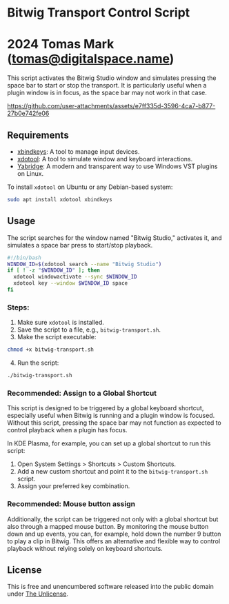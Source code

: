 # Bitwig Transport Control Script
# 2024 Tomas Mark (tomas@digitalspace.name)

This script activates the Bitwig Studio window and simulates pressing the space bar to start or stop the transport. It is particularly useful when a plugin window is in focus, as the space bar may not work in that case.


https://github.com/user-attachments/assets/e7ff335d-3596-4ca7-b877-27b0e742fe06


## Requirements
- [xbindkeys](https://github.com/gitGNU/gnu_xbindkeys): A tool to manage input devices.
- [xdotool](https://github.com/jordansissel/xdotool): A tool to simulate window and keyboard interactions.
- [Yabridge](https://github.com/robbert-vdh/yabridge): A modern and transparent way to use Windows VST plugins on Linux.

To install `xdotool` on Ubuntu or any Debian-based system:

```bash
sudo apt install xdotool xbindkeys
```

## Usage

The script searches for the window named "Bitwig Studio," activates it, and simulates a space bar press to start/stop playback.

```bash
#!/bin/bash
WINDOW_ID=$(xdotool search --name "Bitwig Studio")
if [ ! -z "$WINDOW_ID" ]; then
  xdotool windowactivate --sync $WINDOW_ID
  xdotool key --window $WINDOW_ID space
fi
```

### Steps:

1. Make sure `xdotool` is installed.
2. Save the script to a file, e.g., `bitwig-transport.sh`.
3. Make the script executable:

```bash
chmod +x bitwig-transport.sh
```

4. Run the script:

```bash
./bitwig-transport.sh
```

### Recommended: Assign to a Global Shortcut

This script is designed to be triggered by a global keyboard shortcut, especially useful when Bitwig is running and a plugin window is focused. Without this script, pressing the space bar may not function as expected to control playback when a plugin has focus.

In KDE Plasma, for example, you can set up a global shortcut to run this script:

1. Open System Settings > Shortcuts > Custom Shortcuts.
2. Add a new custom shortcut and point it to the `bitwig-transport.sh` script.
3. Assign your preferred key combination.

### Recommended: Mouse button assign

Additionally, the script can be triggered not only with a global shortcut but also through a mapped mouse button. By monitoring the mouse button down and up events, you can, for example, hold down the number 9 button to play a clip in Bitwig. This offers an alternative and flexible way to control playback without relying solely on keyboard shortcuts.

## License

This is free and unencumbered software released into the public domain under [The Unlicense](https://unlicense.org/).
